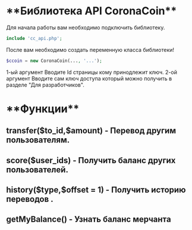<h1> **Библиотека API CoronaCoin** </h1>


Для начала работы вам необходимо подключить библиотеку.
```php
include 'cc_api.php';
```

После вам необходимо создать переменную класса библиотеки!

```php
$ccoin = new CoronaCoin(..., '...');
```
1-ый аргумент Вводите Id страницы кому принодлежит ключ.
2-ой аргумент Вводите сам ключ доступа который можно получить в разделе "Для разработчиков".

<h1> **Функции**</h1>

<h2> transfer($to_id,$amount) - Перевод другим пользователям.</h2>

<h2> score($user_ids) - Получить баланс других пользователей.</h2>

<h2> history($type,$offset = 1) - Получить историю переводов .</h2>

<h2> getMyBalance() - Узнать баланс мерчанта</h2>
